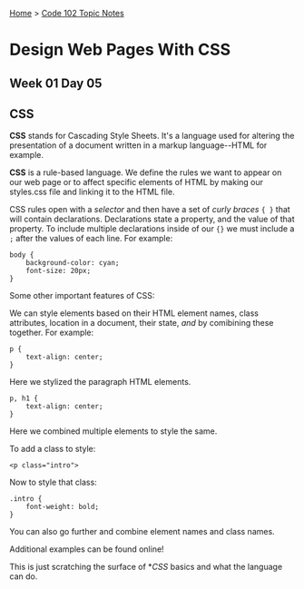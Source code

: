 [Home](../README.md) > [Code 102 Topic Notes](../102topicNotes.md)

# Design Web Pages With CSS

## Week 01 Day 05

## CSS

**CSS** stands for Cascading Style Sheets.
It's a language used for altering the presentation of a document written in a markup language--HTML for example.

**CSS** is a rule-based language.
We define the rules we want to appear on our web page or to affect specific elements of HTML by making our styles.css file and linking it to the HTML file.

CSS rules open with a *selector* and then have a set of *curly braces* `{ }` that will contain declarations.
Declarations state a property, and the value of that property.
To include multiple declarations inside of our `{}` we must include a `;` after the values of each line.
For example:

```
body {
    background-color: cyan;
    font-size: 20px;
}
```

Some other important features of CSS:

We can style elements based on their HTML element names, class attributes, location in a document, their state, *and* by comibining these together.
For example:

```
p {
    text-align: center;
}
```

Here we stylized the paragraph HTML elements.

```
p, h1 {
    text-align: center;
}
```

Here we combined multiple elements to style the same.

To add a class to style:

```
<p class="intro">
```

Now to style that class:

```
.intro {
    font-weight: bold;
}
```

You can also go further and combine element names and class names.

Additional examples can be found online!

This is just scratching the surface of **CSS* basics and what the language can do.
